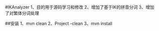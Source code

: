 #IKAnalyzer 
	1、目的用于源码学习和修改
	2、增加了基于IK的拼音分词
	3、增加了对繁体分词处理

##安装
	1、mvn clean
	2、Project -clean
	3、mvn install
	